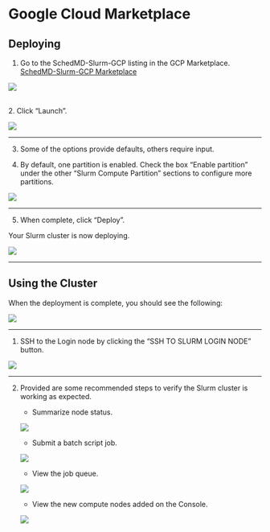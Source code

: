 # Google Cloud Marketplace

## Deploying

1. Go to the SchedMD-Slurm-GCP listing in the GCP Marketplace.  [SchedMD-Slurm-GCP Marketplace](https://console.cloud.google.com/marketplace/product/schedmd-slurm-public/schedmd-slurm-gcp)
   <br>

![](./img/market-screen1.png)

<br>
2. Click “Launch”.

![](./img/market-screen2.png)

______________________________________________________________________

3. Some of the options provide defaults, others require input.

1. By default, one partition is enabled. Check the box “Enable partition” under the other “Slurm Compute Partition” sections to configure more partitions.

![](./img/market-screen3-2.png)

______________________________________________________________________

5. When complete, click “Deploy”.

Your Slurm cluster is now deploying.

![](./img/market-screen4.png)

______________________________________________________________________

## Using the Cluster

When the deployment is complete, you should see the following:

![](./img/market-screen5-1.png)

______________________________________________________________________

1. SSH to the Login node by clicking the “SSH TO SLURM LOGIN NODE” button.

![](./img/market-screen5-2.png)

______________________________________________________________________

2. Provided are some recommended steps to verify the Slurm cluster is working as expected.

   - Summarize node status.

   ![](./img/market-screen6.png)

   - Submit a batch script job.

   ![](./img/market-screen7.png)

   - View the job queue.

   ![](./img/market-screen8.png)

   - View the new compute nodes added on the Console.

   ![](./img/market-screen9.png)
